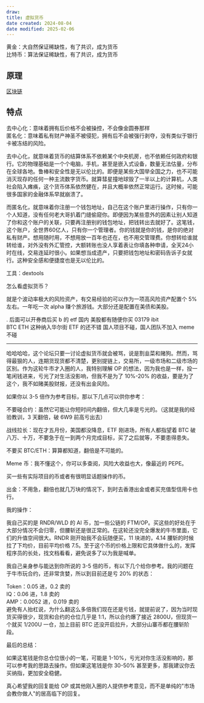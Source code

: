 ```yaml
---
draw:
title: 虚拟货币
date created: 2024-08-04
date modified: 2025-02-06
---
```


黄金：大自然保证稀缺性，有了共识，成为货币  
比特币：算法保证稀缺性，有了共识，成为货币

<!-- more -->

## 原理

[区块链](区块链.md)

## 特点

去中心化：意味着拥有后价格不会被操控，不会像金圆券那样  
匿名化：意味着私有财产神圣不被侵犯，拥有后不会被强行剥夺，没有类似于银行卡被冻结的风险。

去中心化，就意味着货币的结算体系不依赖某个中央机房，也不依赖任何政府和银行。它的物理基础是一个个电脑，手机，甚至是嵌入式设备，数量无法估量，分布在全球各地。鲁棒和安全性是无以伦比的。即便是某些大国举全国之力，也不可能消灭现存的任何一种主流数字货币。就算彗星撞地球毁了一半以上的计算机，人类社会陷入瘫痪，这个货币体系依然健在，并且大概率依然正常运行。这时候，可能很多国家的金融体系早就崩溃了。

而匿名化，就意味着你注册一个钱包地址，自己在这个账户里进行操作，只有你一个人知道，没有任何老大哥扒着门缝偷窥你。即便因为某些意外的因素让别人知道了你和这个账户的关联，只要再注册别的钱包地址，把钱转出去就好了。这笔钱，这个账户，全世界60亿人，只有你一个管理者。你的钱就是你的钱，是你的绝对私有财产。想用随时用，不想用放一百年也还在，也不用交管理费。你想转给谁就转给谁，对外没有外汇管控，大额转账也没人享着表让你填各种申请，全天24小时在线，交易连延时很小。如果想当成遗产，只要把钱包地址和密码告诉子女就行。这种安全感和便捷度也是无以伦比的。

工具：dextools

怎么看虚拟货币？

就是个波动率极大的风险资产，有交易经验的可以作为一项高风险资产配置个 5% 左右。一年吃一次 alpha 赚个旅游钱。大部分还是配置在美债和美股。

. 后面可以开券商后买 b 的 etf 国内 美股都有随便你买 03179 ibit  
BTC ETH 这种纳入华尔街 ETF 的还不错 国人项目不碰，国人团队不加入 meme 不碰

---

哈哈哈哈，这个论坛只要一讨论虚拟货币就会被骂，说是割韭菜和赌狗。然而，骂得最狠的人，连期货现货都不清楚，更别提链上，交易所，一级市场和二级市场的区别。作为这轮牛市才入圈的人，我特别理解 OP 的想法，因为我也是一样，投一笔闲钱进来，亏光了对生活没影响，但我不是为了 10%-20% 的收益，要是为了这个，我不如赌美股财报，还没有出金风险。

  

如果你以 3-5 倍作为参考目标，那以下几点可以供你参考：

  

不要碰合约：虽然它可能让你短时间内翻倍，但大几率是亏光的。（这就是我的经验教训，3 天翻倍，破 6W9 前高亏出去）

  

战线拉长：现在才五月份，美国都没降息，ETF 刚进场，所有人都指望着 BTC 破八万、十万，不要急于在一到两个月完成目标，买了之后就等，不要患得患失。

  

不要买 BTC/ETH：算算都知道，翻倍是不可能的。

  

Meme 币：我不懂这个，你可以多查阅，风险大收益也大，像最近的 PEPE。

  

买一些有实际项目的币或者有很明显话题操作的币。

  

出金：不用急，翻倍也就几万块的情况下，到时去香港出金或者买充值型信用卡也行。

  

我的操作：

  

我自己买的是 RNDR/WLD 的 AI 币，加一些公链的 FTM/OP。买这些的好处在于大部分情况不会归零，但腰斩还是很正常的。在这轮还没完全爆发的牛市里面，它们的升值空间很大。RNDR 刚开始我不会玩随便买，11 块进的，4.14 腰斩的时候拉了下均价，目前平均价格 7.5。至于这个币的价格上限和它具体做什么的，发挥程序员的长处，找文档看看，避免说多了以为我是喊单。

  

我自己亲身参与能达到你所说的 3-5 倍的币，有以下几个给你参考。我的问题在于牛市玩合约，还非常贪婪，所以到目前还是亏 20% 的状态：

  

Token：0.05 进，0.2 卖的  
IQ：0.06 进，1.8 卖的  
AMP：0.0052 进，0.019 卖的  
避免有人抬杠说，为什么翻这么多倍我们现在还是亏钱，就提前说了，因为当时现货买得很少，现货和合约的仓位几乎是 1:1，所以合约爆了接近 2800U，但现货一个就买 1/200U 一仓，加上目前 BTC 还没开启拉升，大部分山寨币都在腰斩阶段。

  

最后的总结：

  

如果这笔钱是你总仓位很小的一笔，可能是 1-10%，亏光对你生活没影响的，那可以参考我的思路去操作。但如果这笔钱是你 30-50% 甚至更多，那我建议你去买纳指，更加安全稳健。

  

真心希望我的回复能给 OP 或其他刚入圈的人提供参考意见，而不是单纯的"市场会教你做人"的居高临下的回复。
